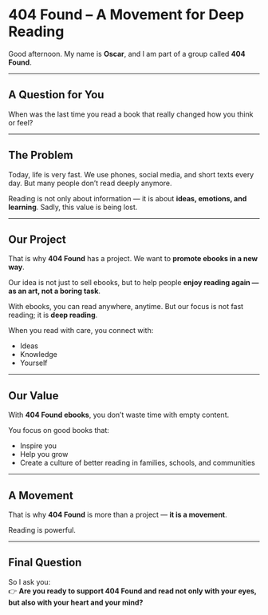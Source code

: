 # 404 Found – A Movement for Deep Reading  

Good afternoon. My name is **Oscar**, and I am part of a group called **404 Found**.  

---

## A Question for You  
When was the last time you read a book that really changed how you think or feel?  

---

## The Problem  
Today, life is very fast. We use phones, social media, and short texts every day. But many people don’t read deeply anymore.  

Reading is not only about information — it is about **ideas, emotions, and learning**. Sadly, this value is being lost.  

---

## Our Project  
That is why **404 Found** has a project. We want to **promote ebooks in a new way**.  

Our idea is not just to sell ebooks, but to help people **enjoy reading again — as an art, not a boring task**.  

With ebooks, you can read anywhere, anytime. But our focus is not fast reading; it is **deep reading**.  

When you read with care, you connect with:  
- Ideas  
- Knowledge  
- Yourself  

---

## Our Value  
With **404 Found ebooks**, you don’t waste time with empty content.  

You focus on good books that:  
- Inspire you  
- Help you grow  
- Create a culture of better reading in families, schools, and communities  

---

## A Movement  
That is why **404 Found** is more than a project — **it is a movement**.  

Reading is powerful.  

---

## Final Question  
So I ask you:  
👉 **Are you ready to support 404 Found and read not only with your eyes, but also with your heart and your mind?**  
